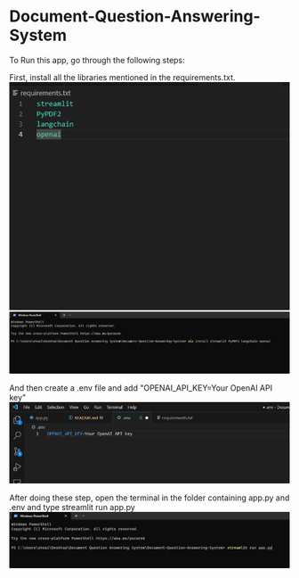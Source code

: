 # Document-Question-Answering-System
To Run this app, go through the following steps:

First, install all the libraries mentioned in the requirements.txt.
![Alt text](<Screenshot (172).png>) ![Alt text](<Screenshot (173).png>)


And then create a .env file and add "OPENAI_API_KEY=Your OpenAI API key"
![Alt text](<Screenshot (174).png>)


After doing these step, open the terminal in the folder containing app.py and .env and type streamlit run app.py
![Alt text](<Screenshot (175).png>)